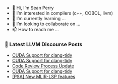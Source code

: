 - 👋 Hi, I’m Sean Perry
- 👀 I’m interested in compilers (c++, COBOL, llvm)
- 🌱 I’m currently learning ...
- 💞️ I’m looking to collaborate on ...
- 📫 How to reach me ...

<!---
s66perry/s66perry is a ✨ special ✨ repository because its `README.md` (this file) appears on your GitHub profile.
You can click the Preview link to take a look at your changes.
--->
### 📕 Latest LLVM Discourse Posts

<!-- DISCOURSE-LLVM:START -->
- [CUDA Support for clang-tidy](https://discourse.llvm.org/t/cuda-support-for-clang-tidy/64023#post_6)
- [CUDA Support for clang-tidy](https://discourse.llvm.org/t/cuda-support-for-clang-tidy/64023#post_5)
- [Code Review Process Update](https://discourse.llvm.org/t/code-review-process-update/63964?page=4#post_64)
- [CUDA Support for clang-tidy](https://discourse.llvm.org/t/cuda-support-for-clang-tidy/64023#post_4)
- [[PSA] New MLIR-LSP features](https://discourse.llvm.org/t/psa-new-mlir-lsp-features/64017#post_11)
<!-- DISCOURSE-LLVM:END -->
